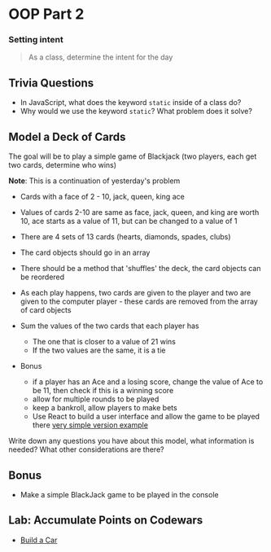 # OOP Part 2

### Setting intent

> As a class, determine the intent for the day

## Trivia Questions

- In JavaScript, what does the keyword `static` inside of a class do?
- Why would we use the keyword `static`? What problem does it solve?

## Model a Deck of Cards

The goal will be to play a simple game of Blackjack (two players, each get two cards, determine who wins)

**Note**: This is a continuation of yesterday's problem

- Cards with a face of 2 - 10, jack, queen, king ace
- Values of cards 2-10 are same as face, jack, queen, and king are worth 10, ace starts as a value of 11, but can be changed to a value of 1
- There are 4 sets of 13 cards (hearts, diamonds, spades, clubs)

- The card objects should go in an array
- There should be a method that 'shuffles' the deck, the card objects can be reordered
- As each play happens, two cards are given to the player and two are given to the computer player - these cards are removed from the array of card objects
- Sum the values of the two cards that each player has
  - The one that is closer to a value of 21 wins
  - If the two values are the same, it is a tie
- Bonus
  - if a player has an Ace and a losing score, change the value of Ace to be 11, then check if this is a winning score
  - allow for multiple rounds to be played
  - keep a bankroll, allow players to make bets
  - Use React to build a user interface and allow the game to be played there [very simple version example](https://vigorous-kepler-feaec9.netlify.app)

Write down any questions you have about this model, what information is needed? What other considerations are there?

## Bonus

- Make a simple BlackJack game to be played in the console

## Lab: Accumulate Points on Codewars

- [Build a Car](https://www.codewars.com/kata/5832d6e2565e120ae60000bb)
